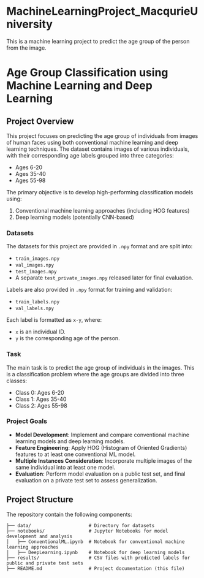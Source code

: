 # MachineLearningProject_MacqurieUniversity
This is a machine learning project to predict the age group of the person from the image. 

# Age Group Classification using Machine Learning and Deep Learning

## Project Overview

This project focuses on predicting the age group of individuals from images of human faces using both conventional machine learning and deep learning techniques. The dataset contains images of various individuals, with their corresponding age labels grouped into three categories:
- Ages 6-20
- Ages 35-40
- Ages 55-98

The primary objective is to develop high-performing classification models using:
1. Conventional machine learning approaches (including HOG features)
2. Deep learning models (potentially CNN-based)

### Datasets

The datasets for this project are provided in `.npy` format and are split into:
- `train_images.npy`
- `val_images.npy`
- `test_images.npy`
- A separate `test_private_images.npy` released later for final evaluation.

Labels are also provided in `.npy` format for training and validation:
- `train_labels.npy`
- `val_labels.npy`

Each label is formatted as `x-y`, where:
- `x` is an individual ID.
- `y` is the corresponding age of the person.

### Task

The main task is to predict the age group of individuals in the images. This is a classification problem where the age groups are divided into three classes:
- Class 0: Ages 6-20
- Class 1: Ages 35-40
- Class 2: Ages 55-98

### Project Goals
- **Model Development**: Implement and compare conventional machine learning models and deep learning models.
- **Feature Engineering**: Apply HOG (Histogram of Oriented Gradients) features to at least one conventional ML model.
- **Multiple Instances Consideration**: Incorporate multiple images of the same individual into at least one model.
- **Evaluation**: Perform model evaluation on a public test set, and final evaluation on a private test set to assess generalization.

## Project Structure

The repository contain the following components:

```plaintext
├── data/                     # Directory for datasets
├── notebooks/                # Jupyter Notebooks for model development and analysis
│   ├── ConventionalML.ipynb  # Notebook for conventional machine learning approaches
│   ├── DeepLearning.ipynb    # Notebook for deep learning models
├── results/                  # CSV files with predicted labels for public and private test sets
├── README.md                 # Project documentation (this file)


